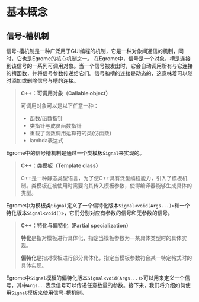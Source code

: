 # 基本概念

## 信号-槽机制

信号-槽机制是一种广泛用于GUI编程的机制，它是一种对象间通信的机制，同时，它也是Egrome的核心机制之一。
在Egrome中，信号是一个对象，槽是连接到该信号的一系列可调用对象。当一个信号被发出时，它会自动调用所有与它连接的槽函数，并将信号参数传递给它们。信号和槽的连接是动态的，这意味着可以随时添加或删除信号与槽的连接。

> **C++：可调用对象（Callable object）**
> 
> 可调用对象可以是以下任意一种：
> - 函数/函数指针
> - 类指针与成员函数指针
> - 重载了函数调用运算符的类(仿函数)
> - lambda表达式

Egrome中的信号槽机制是通过一个类模板`Signal`来实现的。

> **C++：类模板（Template class）**
>
> C++是一种静态类型语言，为了使C++具有泛型编程能力，引入了模板机制。类模板在被使用时需要向其传入模板参数，使得编译器能够生成具体的类型。

Egrome中为模板类`Signal`定义了一个偏特化版本`Signal<void(Args...)>`和一个特化版本`Signal<void()>`，它们分别对应有参数的信号和无参数的信号。

> **C++：特化与偏特化（Partial specialization）**
>
> **特化**是指对模板进行具体化，指定当模板参数为一某具体类型时的具体实现。
>
> **偏特化**是指对模板进行部分具体化，指定当模板参数符合某一特定格式时的具体实现。

Egrome中`Signal`模板的偏特化版本`Signal<void(Args...)>`可以用来定义一个信号，其中`Args...`表示信号可以传递任意数量的参数。接下来，我们将介绍如何使用`Signal`模板来使用信号-槽机制。

